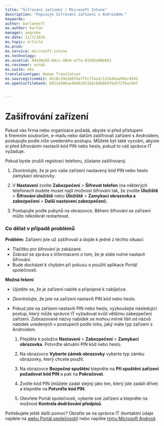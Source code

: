 ```yaml
---
title: "Šifrování zařízení | Microsoft Intune"
description: "Popisuje šifrování zařízení s Androidem."
keywords: 
author: barlanmsft
ms.author: barlan
manager: angrobe
ms.date: 11/7/2016
ms.topic: article
ms.prod: 
ms.service: microsoft-intune
ms.technology: 
ms.assetid: d4430e92-04cc-48e9-a77a-81b95a90b6b3
ms.reviewer: arnab
ms.suite: ems
translationtype: Human Translation
ms.sourcegitcommit: 81c0c29e1b874a7f5c7faa1c1216dbaa99ec4543
ms.openlocfilehash: b8214506ae4609cb5316c66b854fbd572fbac94f


---
```



# <a name="encrypt-your-device"></a>Zašifrování zařízení

Pokud vás firma nebo organizace požádá, abyste si před přístupem k firemním souborům, e-mailu nebo datům zašifrovali zařízení s Androidem, postupujte podle níže uvedeného postupu. Můžete být také vyzváni, abyste si před šifrováním nastavili kód PIN nebo heslo, pokud to váš správce IT vyžaduje.

Pokud byste zrušili registraci telefonu, zůstane zašifrovaný.

1.  Zkontrolujte, že je pro vaše zařízení nastavený kód PIN nebo heslo zamykací obrazovky.

2.  V **Nastavení** zvolte **Zabezpečení** &gt; **Šifrovat telefon**
    (na některých telefonech budete muset najít možnost šifrování tak, že zvolíte **Úložiště** &gt; **Šifrování úložiště** nebo **Úložiště** &gt; **Zamykací obrazovka a zabezpečení** &gt; **Další nastavení zabezpečení**).

3.  Postupujte podle pokynů na obrazovce. Během šifrování se zařízení může několikrát restartovat.

### <a name="what-to-do-if-you-have-issues"></a>Co dělat v případě problémů
**Problém:** Zařízení jste už zašifrovali a dojde k jedné z těchto situací:

- Tlačítko pro šifrování je zakázané.
- Zobrazí se zpráva s informacemi o tom, že je stále nutné nastavit šifrování.
- Bude docházet k chybám při pokusu o použití aplikace Portál společnosti.

**Možná řešení**

- Ujistěte se, že je zařízení nabité a připojené k nabíječce.
- Zkontrolujte, že jste na zařízení nastavili PIN kód nebo heslo.
- Pokud jste na zařízení nastavili PIN nebo heslo, vyzkoušejte následující postup, který může správce IT vyžadovat kvůli většímu zabezpečení zařízení. Zobrazované názvy nabídek se mohou mírně lišit od názvů nabídek uvedených v postupech podle toho, jaký máte typ zařízení s Androidem.

    1. Přejděte k položce **Nastavení** > **Zabezpečení** > **Zamykací obrazovka**. Potvrďte aktuální PIN kód nebo heslo.

    2. Na obrazovce **Vyberte zámek obrazovky** vyberte typ zámku obrazovky, který chcete použít.

    3. Na obrazovce **Bezpečné spuštění** klepněte na **Při spuštění zařízení požadovat kód PIN** a pak na **Pokračovat**.

    4. Zvolte kód PIN (můžete zadat stejný jako ten, který jste zadali dříve) a klepněte na **Potvrďte kód PIN**.

    5. Otevřete Portál společnosti, vyberte své zařízení a klepněte na možnost **Kontrola dodržování předpisů**.

Potřebujete ještě další pomoc? Obraťte se na správce IT (kontaktní údaje najdete na [webu Portál společnosti](http://portal.manage.microsoft.com)) nebo napište [týmu Microsoft Android](mailto:wintunedroidfbk@microsoft.com).



<!--HONumber=Nov16_HO3-->


